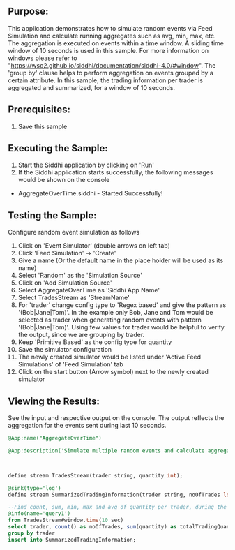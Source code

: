 

## Purpose:
This application demonstrates how to simulate random events via Feed Simulation and calculate running aggregates such as avg, min, max, etc. The aggregation is executed on events within a time window. A sliding time window of 10 seconds is used in this sample. For more information on windows please refer to "https://wso2.github.io/siddhi/documentation/siddhi-4.0/#window". The 'group by' clause helps to perform aggregation on events grouped by a certain attribute. In this sample, the trading information per trader is aggregated and summarized, for a window of 10 seconds.

## Prerequisites:
1) Save this sample

## Executing the Sample:
1) Start the Siddhi application by clicking on 'Run'
2) If the Siddhi application starts successfully, the following messages would be shown on the console
* AggregateOverTime.siddhi - Started Successfully!

## Testing the Sample:
Configure random event simulation as follows
1) Click on 'Event Simulator' (double arrows on left tab)
2) Click 'Feed Simulation' -> 'Create'
3) Give a name (Or the default name in the place holder will be used as its name)
4) Select 'Random' as the 'Simulation Source'
5) Click on 'Add Simulation Source'
6) Select AggregateOverTime as 'Siddhi App Name'
7) Select TradesStream as 'StreamName'
8) For 'trader' change config type to 'Regex based' and give the pattern as '(Bob|Jane|Tom)'. In the example only Bob, Jane and Tom would be selected as trader when generating random events with pattern '(Bob|Jane|Tom)'. Using few values for trader would be helpful to verify the output, since we are grouping by trader.
9) Keep 'Primitive Based' as the config type for quantity
10) Save the simulator configuration
11) The newly created simulator would be listed under 'Active Feed Simulations' of 'Feed Simulation' tab
12) Click on the start button (Arrow symbol) next to the newly created simulator

## Viewing the Results:
See the input and respective output on the console. The output reflects the aggregation for the events sent during last 10 seconds.



```sql
@App:name("AggregateOverTime")

@App:description('Simulate multiple random events and calculate aggregations over time with group by')



define stream TradesStream(trader string, quantity int);

@sink(type='log')
define stream SummarizedTradingInformation(trader string, noOfTrades long, totalTradingQuantity long, minTradingQuantity int, maxTradingQuantity int, avgTradingQuantity double);

--Find count, sum, min, max and avg of quantity per trader, during the last 10 seconds
@info(name='query1')
from TradesStream#window.time(10 sec)
select trader, count() as noOfTrades, sum(quantity) as totalTradingQuantity, min(quantity) as minTradingQuantity, max(quantity) as maxTradingQuantity, avg(quantity) as avgTradingQuantity
group by trader
insert into SummarizedTradingInformation;
```